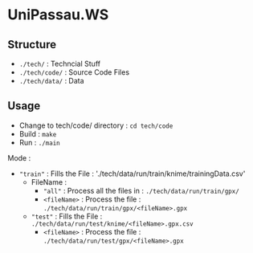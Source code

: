 # UniPassau.WS

## Structure

- `./tech/` : Techncial Stuff
- `./tech/code/` : Source Code Files
- `./tech/data/` : Data

## Usage

- Change to tech/code/ directory : `cd tech/code`
- Build : `make`
- Run : `./main`

Mode :
- `"train"` : Fills the File : './tech/data/run/train/knime/trainingData.csv'
  - FileName :
    - `"all"` : Process all the files in : `./tech/data/run/train/gpx/`
    - `<fileName>` : Process the file : `./tech/data/run/train/gpx/<fileName>.gpx`
  - `"test"` : Fills the File : `./tech/data/run/test/knime/<fileName>.gpx.csv`
    - `<fileName>` : Process the file : `./tech/data/run/test/gpx/<fileName>.gpx`
    
      
